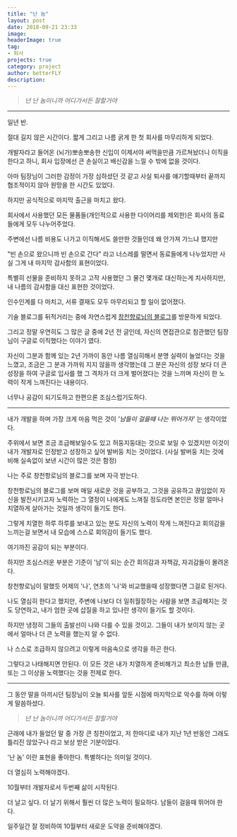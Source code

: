 ```yaml
---
title: "난 놈"
layout: post
date: 2018-09-21 23:33
image: 
headerImage: true
tag: 
- 퇴사
projects: true
category: project
author: betterFLY
description:
---
```


>*넌 난 놈이니까 어디가서든 잘할거야*

---

일년 반.

절대 길지 않은 시간이다. 짧게 그리고 나름 굵게 한 첫 회사를 마무리하게 되었다.

개발자라고 들어온 (뇌가)뽀송뽀송한 신입이 이제서야 써먹을만큼 가르쳐놨더니 이직을 한다고 하니, 회사 입장에선 큰 손실이고 배신감을 느낄 수 밖에 없을 것이다.

아마 팀장님이 그러한 감정이 가장 심하셨던 것 같고 사실 퇴사를 얘기할때부터 끝까지 협조적이지 않아 원망을 한 시간도 있었다.

하지만 공식적으로 마지막 출근을 마치고 왔다.

회사에서 사용했던 모든 물품들(개인적으로 사용한 다이어리를 제외한)은 회사의 동료들에게 모두 나누어주었다.

주변에선 나름 비용도 나가고 이직해서도 쓸만한 것들인데 왜 안가져 가느냐 했지만

"빈 손으로 왔으니까 빈 손으로 간다" 라고 너스레를 떨면서 동료들에게 나누었지만 사실 그게 내 마지막 감사함의 표현이었다.

특별히 선물을 준비하지 못하고 고작 사용했던 그 물건 몇개로 대신하는게 치사하지만, 내 나름의 감사함을 대신 표현한 것이었다.

인수인계를 다 마치고, 서류 결재도 모두 마무리되고 할 일이 없어졌다.

기술 블로그를 뒤적거리는 중에 자연스럽게 [창천향로님의 블로그](https://jojoldu.tistory.com/38)를 방문하게 되었다.

그리고 정말 우연히도 그 많은 글 중에 2년 전 글인데, 자신의 면접관으로 참관했던 팀장님이 구글로 이직했다는 이야기 였다.

자신이 그분과 함께 있는 2년 가까이 동안 나름 열심히해서 분명 실력이 늘었다는 것을 느꼈고, 조금은 그 분과 가까워 지지 않을까 생각했는데 그 분은 자신의 성장 보다 더 큰 성장을 하여 구글로 입사를 했 그 격차가 더 크게 벌어졌다는 것을 느끼며 자신이 한 노력이 작게 느껴진다는 내용이다.

너무나 공감이 되기도하고 한편으론 조심스럽기도하다.

---

내가 개발을 하며 가장 크게 마음 먹은 것이 *'남들이 걸을때 나는 뛰어가자'* 는 생각이었다.

주위에서 보면 조금 조급해보일수도 있고 허둥지둥대는 것으로 보일 수 있겠지만 이것이 내가 개발자로 인정받고 성장하고 싶어 발버둥 치는 것이었다.
(사실 발버둥 치는 것에 비해 실속없이 보낸 시간이 많은 것은 함정)

나는 주로 창천항로님의 블로그를 보며 자극 받는다.

창천항로님의 블로그를 보며 매일 새로운 것을 공부하고, 그것을 공유하고 끊임없이 자신을 발전시키고자 노력하는 그 열정이 나에게도 느껴질 정도라면 본인은 정말 얼마나 치열하게 살아가는 것일까 생각이 들기도 한다.

그렇게 치열한 하루 하루를 보내고 있는 분도 자신의 노력이 작게 느껴진다고 회의감을 느끼는걸 보면서 내 모습에 스스로 회의감이 들기도 했다.

여기까진 공감이 되는 부분이다.

하지만 조심스러운 부분은 기준이 '남'이 되는 순간 회의감과 자책감, 자괴감들이 몰려온다.

창천향로님이 말했듯 어제의 '나', 연초의 '나'와 비교했을때 성장했다면 그걸로 된거다.

나도 열심히 한다고 했지만, 주변에 나보다 더 일취월장하는 사람을 보면 조급해지는 것도 당연하고, 내가 엄한 곳에 삽질을 하고 있나란 생각이 들기도 할 것이다.

하지만 냉정히 그들의 출발선이 나와 다를 수 있을 것이고. 그들이 내가 보이지 않는 곳에서 얼마나 더 큰 노력을 했는지 알 수 없다.

나 스스로 조급하지 않으려고 이렇게 마음속으로 생각을 하곤 한다.

그렇다고 나태해지면 안된다. 이 모든 것은 내가 치열하게 준비해가고 최소한 남들 만큼, 또는 그 이상을 노력했다는 것을 전제로 한다.

---

그 동안 말을 아끼시던 팀장님이 오늘 퇴사를 앞둔 시점에 마지막으로 악수를 하며 이렇게 말씀하셨다.

>*넌 난 놈이니까 어디가서든 잘할거야*

근래에 내가 들었던 말 중 가장 큰 칭찬이었고, 저 한마디로 내가 지난 1년 반동안 그래도 틀리진 않았구나 라고 보상 받은 기분이었다.

'난 놈' 이란 표현을 좋아한다. 특별하다는 의미일 것이다.

더 열심히 노력해야겠다.

10월부터 개발자로서 두번째 삶이 시작된다.

더 날고 싶다. 더 날기 위해서 훨씬 더 많은 노력이 필요하다. 남들이 걸을때 뛰어야 한다.

일주일간 잘 정비하여 10월부터 새로운 도약을 준비해야겠다. 